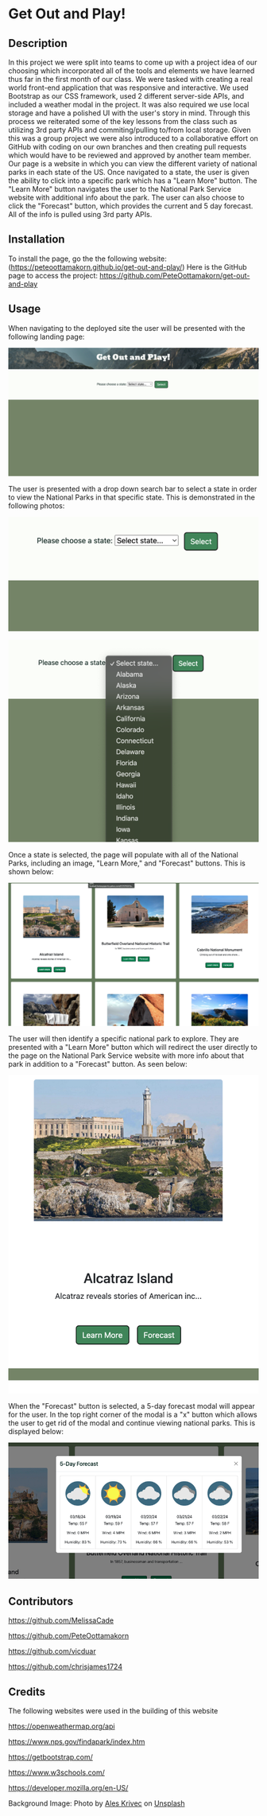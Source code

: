 # Get Out and Play!

## Description

In this project we were split into teams to come up with a project idea of our choosing which incorporated all of the tools and elements we have learned thus far in the first month of our class. We were tasked with creating a real world front-end application that was responsive and interactive. We used Bootstrap as our CSS framework, used 2 different server-side APIs, and included a weather modal in the project. It was also required we use local storage and have a polished UI with the user's story in mind. Through this process we reiterated some of the key lessons from the class such as utilizing 3rd party APIs and commiting/pulling to/from local storage. Given this was a group project we were also introduced to a collaborative effort on GitHub with coding on our own branches and then creating pull requests which would have to be reviewed and approved by another team member. Our page is a website in which you can view the different variety of national parks in each state of the US. Once navigated to a state, the user is given the ability to click into a specific park which has a "Learn More" button. The "Learn More" button navigates the user to the National Park Service website with additional info about the park. The user can also choose to click the "Forecast" button, which provides the current and 5 day forecast. All of the info is pulled using 3rd party APIs.

## Installation

To install the page, go the the following website: (https://peteoottamakorn.github.io/get-out-and-play/)
Here is the GitHub page to access the project: https://github.com/PeteOottamakorn/get-out-and-play

## Usage

When navigating to the deployed site the user will be presented with the following landing page:

![Get Out and Play Landing Page](<assets/images/Get Out and Play Website landing page.png>)

The user is presented with a drop down search bar to select a state in order to view the National Parks in that specific state. This is demonstrated in the following photos:

![State Selector bar](<assets/images/State Selector.png>)

![State Dropdown Bar](<assets/images/State Dropdown.png>)

Once a state is selected, the page will populate with all of the National Parks, including an image, "Learn More," and "Forecast" buttons. This is shown below:

![Selected State National Park Page](<assets/images/Selected State National Park Page.png>)

The user will then identify a specific national park to explore. They are presented with a "Learn More" button which will redirect the user directly to the page on the National Park Service website with more info about that park in addition to a "Forecast" button. As seen below:

![Learn More & Forecast Button](<assets/images/Learn More & Forecast Button.png>)

When the "Forecast" button is selected, a 5-day forecast modal will appear for the user. In the top right corner of the modal is a "x" button which allows the user to get rid of the modal and continue viewing national parks. This is displayed below:

![5 Day Forecast Button](<assets/images/5 day forecast.png>)

## Contributors

https://github.com/MelissaCade

https://github.com/PeteOottamakorn

https://github.com/vicduar

https://github.com/chrisjames1724

## Credits

The following websites were used in the building of this website

https://openweathermap.org/api

https://www.nps.gov/findapark/index.htm

https://getbootstrap.com/

https://www.w3schools.com/

https://developer.mozilla.org/en-US/

Background Image:
Photo by <a href="https://unsplash.com/@aleskrivec?utm_content=creditCopyText&utm_medium=referral&utm_source=unsplash">Ales Krivec</a> on <a href="https://unsplash.com/photos/brown-mountains-at-daytime-N-aTikX-b00?utm_content=creditCopyText&utm_medium=referral&utm_source=unsplash">Unsplash</a>
